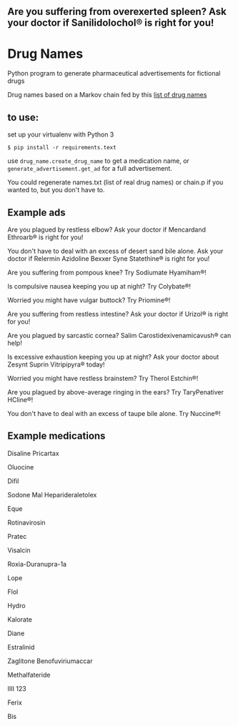 ## Are you suffering from overexerted spleen? Ask your doctor if Sanilidolochol® is right for you!

# Drug Names

Python program to generate pharmaceutical advertisements for fictional drugs

Drug names based on a Markov chain fed by this [list of drug names](https://druginfo.nlm.nih.gov/drugportal/drug/names/a)

## to use:

set up your virtualenv with Python 3

`$ pip install -r requirements.text`

use `drug_name.create_drug_name` to get a medication name, or `generate_advertisement.get_ad` for a full advertisement.

You could regenerate names.txt (list of real drug names) or chain.p if you wanted to, but you don't have to.

## Example ads
Are you plagued by restless elbow? Ask your doctor if Mencardand Ethroarb® is right for you!

You don't have to deal with an excess of desert sand bile alone. Ask your doctor if Relermin Azidoline Bexxer Syne Statethine® is right for you!

Are you suffering from pompous knee? Try Sodiumate Hyamiham®!

Is compulsive nausea keeping you up at night? Try Colybate®!

Worried you might have vulgar buttock? Try Priomine®!

Are you suffering from restless intestine? Ask your doctor if Urizol® is right for you!

Are you plagued by sarcastic cornea? Salim Carostidexivenamicavush® can help!

Is excessive exhaustion keeping you up at night? Ask your doctor about Zesynt Suprin Vitripipyra® today!

Worried you might have restless brainstem? Try Therol Estchin®!

Are you plagued by above-average ringing in the ears? Try TaryPenativer HCline®!

You don't have to deal with an excess of taupe bile alone. Try Nuccine®!

## Example medications

Disaline Pricartax

Oluocine

Difil

Sodone Mal Heparideraletolex

Eque

Rotinavirosin

Pratec

Visalcin

Roxia-Duranupra-1a

Lope

Flol

Hydro

Kalorate

Diane

Estralinid

Zaglitone Benofuviriumaccar

Methalfateride

IIII 123

Ferix

Bis
